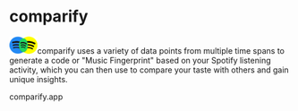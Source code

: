 # comparify

<img src="src/img/logo.png" width="50px"/>comparify uses a variety of data points from multiple time spans to generate a code or "Music Fingerprint" based on your Spotify listening activity, which you can then use to compare your taste with others and gain unique insights.

comparify.app
